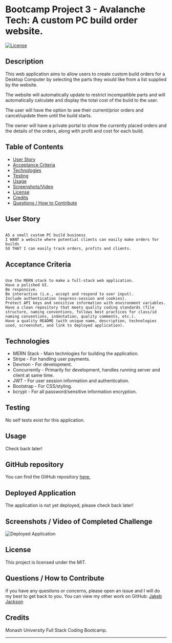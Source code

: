 # Bootcamp Project 3 - Avalanche Tech: A custom PC build order website.
[![License](https://img.shields.io/badge/License-MIT-blue.svg)](https://opensource.org/licenses/MIT)

## Description

This web application aims to allow users to create custom build orders for a Desktop Computer by selecting the parts they would like from a list supplied by the website.

The website will automatically update to restrict incompaitible parts and will automatically calculate and display the total cost of the build to the user.

The user will have the option to see their current/prior orders and cancel/update them until the build starts.

The owner will have a private portal to show the currently placed orders and the details of the orders, along with profit and cost for each build.

## Table of Contents
    
- [User Story](#user-story)
- [Acceptance Criteria](#acceptance-criteria)
- [Technologies](#technologies)
- [Testing](#testing)
- [Usage](#usage)
- [Screenshots/Video](<#screenshots--video-of-completed-challenge>)
- [License](#license)
- [Credits](#credits)
- [Questions / How to Contribute](#questions--how-to-contribute)

## User Story

```

AS a small custom PC build business
I WANT a website where potential clients can easily make orders for builds
SO THAT I can easily track orders, profits and clients.

```

## Acceptance Criteria

```

Use the MERN stack to make a full-stack web application.
Have a polished UI.
Be responsive.
Be interactive (i.e., accept and respond to user input).
Include authentication (express-session and cookies).
Protect API keys and sensitive information with environment variables.
Have a clean repository that meets quality coding standards (file structure, naming conventions, follows best practices for class/id naming conventions, indentation, quality comments, etc.).
Have a quality README (with unique name, description, technologies used, screenshot, and link to deployed application).

```

## Technologies

 - MERN Stack - Main technlogies for building the application.
 - Stripe - For handling user payments.
 - Devmon - For development.
 - Concurrently - Primarily for development, handles running server and client at same time.
 - JWT - For user session information and authentication.
 - Bootstrap - For CSS/styling.
 - bcrypt - For all password/sensitive information encryption.

## Testing

No self tests exist for this application.

## Usage
    
Check back later!

## GitHub repository
You can find the GitHub repository [here.](https://github.com/JakebJackson/Face-Link)

## Deployed Application
The application is not yet deployed, please check back later!

## Screenshots / Video of Completed Challenge
![Deployed Application]( )

## License
This project is licensed under the MIT.
    
## Questions / How to Contribute
    
If you have any questions or concerns, please open an issue and I will do my best to get back to you. You can view my other work on GitHub: [Jakeb Jackson](https://github.com/JakebJackson)

## Credits

Monash University Full Stack Coding Bootcamp.

---
